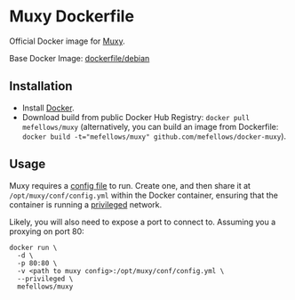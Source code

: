 # Muxy Dockerfile

Official Docker image for [Muxy](https://github.com/mefellows/muxy).

Base Docker Image: [dockerfile/debian](https://hub.docker.com/_/debian/)

## Installation

* Install [Docker](https://www.docker.com/).
* Download build from public Docker Hub Registry: `docker pull mefellows/muxy`
  (alternatively, you can build an image from Dockerfile: `docker build -t="mefellows/muxy" github.com/mefellows/docker-muxy`).

## Usage

Muxy requires a [config file](https://github.com/mefellows/muxy#configuration-reference) to run. Create one, and then share it at `/opt/muxy/conf/config.yml` within the Docker container, ensuring that the container is running a [privileged](https://docs.docker.com/engine/reference/run/#runtime-privilege-linux-capabilities-and-lxc-configuration) network.

Likely, you will also need to expose a port to connect to. Assuming you a proxying on port 80:

```
docker run \
  -d \
  -p 80:80 \
  -v <path to muxy config>:/opt/muxy/conf/config.yml \
  --privileged \
  mefellows/muxy
```
